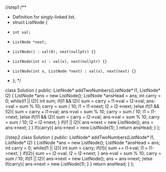 //step1
/**
 * Definition for singly-linked list.
 * struct ListNode {
 *     int val;
 *     ListNode *next;
 *     ListNode() : val(0), next(nullptr) {}
 *     ListNode(int x) : val(x), next(nullptr) {}
 *     ListNode(int x, ListNode *next) : val(x), next(next) {}
 * };
 */

class Solution {
public:
    ListNode* addTwoNumbers(ListNode* l1, ListNode* l2) {
        ListNode *ans = new ListNode();
        ListNode *ansHead = ans;
        int carry = 0;
        while(l1 || l2){
            int sum;
            if(l1 && l2){
                sum = carry + l1->val + l2->val;
                ans->val = sum % 10;
                carry = sum / 10;
                l1 = l1->next;
                l2 = l2->next;
            }else if(l1 && !l2){
                sum = carry + l1->val;
                ans->val = sum % 10;
                carry = sum / 10;
                l1 = l1->next;
            }else if(!l1 && l2){
                sum = carry + l2->val;
                ans->val = sum % 10;
                carry = sum / 10;
                l2 = l2->next;
            }
            if(l1 || l2){
                ans->next = new ListNode();
                ans = ans->next;
            }
        }
        if(carry){
            ans->next = new ListNode(1);
        }
        return ansHead;
    }
};

//step2
class Solution {
public:
    ListNode* addTwoNumbers(ListNode* l1, ListNode* l2) {
        ListNode *ans = new ListNode();
        ListNode *ansHead = ans;
        int carry = 0;
        while(l1 || l2){
            int sum = carry;
            if(l1){
                sum += l1->val;
                l1 = l1->next;
            }
            if(l2){
                sum += l2->val;
                l2 = l2->next;
            }
            ans->val = sum % 10;
            carry = sum / 10;
            if(l1 || l2){
                ans->next = new ListNode();
                ans = ans->next;
            }else if(carry){
                ans->next = new ListNode(1);
            }
        }
        return ansHead;
    }
};

